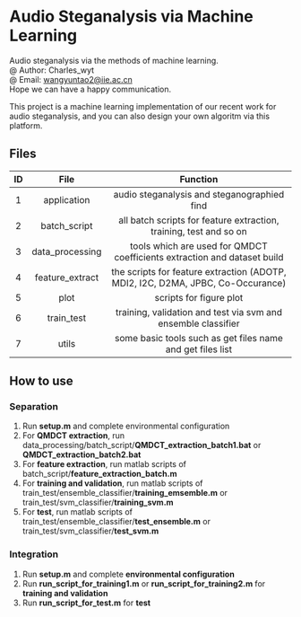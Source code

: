 # Audio Steganalysis via Machine Learning
Audio steganalysis via the methods of machine learning.<br>
@ Author: Charles_wyt<br>
@ Email: wangyuntao2@iie.ac.cn <br>
Hope we can have a happy communication.

This project is a machine learning implementation of our recent work for audio steganalysis, and you can also design your own algoritm via this platform.

## Files
ID | File | Function 
:-:| :-:  | :-:
 1 | application     | audio steganalysis and steganographied find
 2 | batch_script    | all batch scripts for feature extraction, training, test and so on
 3 | data_processing | tools which are used for QMDCT coefficients extraction and dataset build
 4 | feature_extract | the scripts for feature extraction (ADOTP, MDI2, I2C, D2MA, JPBC, Co-Occurance)
 5 | plot            | scripts for figure plot
 6 | train_test      | training, validation and test via svm and ensemble classifier
 7 | utils			        | some basic tools such as get files name and get files list

## How to use
### Separation
1. Run **setup.m** and complete environmental configuration
2. For **QMDCT extraction**, run data_processing/batch_script/**QMDCT_extraction_batch1.bat** or **QMDCT_extraction_batch2.bat**
3. For **feature extraction**, run matlab scripts of batch_script/**feature_extraction_batch.m**
4. For **training and validation**, run matlab scripts of train_test/ensemble_classifier/**training_emsemble.m** or train_test/svm_classifier/**training_svm.m**
5. For **test**, run matlab scripts of train_test/ensemble_classifier/**test_ensemble.m** or train_test/svm_classifier/**test_svm.m**

### Integration
1. Run **setup.m** and complete **environmental configuration**
2. Run **run_script_for_training1.m** or **run_script_for_training2.m** for **training and validation**
3. Run **run_script_for_test.m** for **test**
